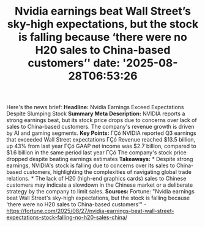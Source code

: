 ﻿---
title: "Nvidia earnings beat Wall Street’s sky-high expectations, but the stock is falling because ‘there were no H20 sales to China-based customers’'
date: '2025-08-28T06:53:26"
category: "Markets"
summary: ""
slug: "nvidia earnings beat wall streets skyhigh expectations but t"
source_urls:
  - "https://fortune.com/2025/08/27/nvidia-earnings-beat-wall-street-expectations-stock-falling-no-h20-sales-china/"
seo:
  title: "Nvidia earnings beat Wall Street’s sky-high expectations, but the stock is falling because ‘there were no H20 sales to China-based customers’ | Hash n Hedge'
  description: '"
  keywords: ["news", "markets", "brief"]
---
Here's the news brief:  **Headline:** Nvidia Earnings Exceed Expectations Despite Slumping Stock  **Summary Meta Description:** NVIDIA reports a strong earnings beat, but its stock price drops due to concerns over lack of sales to China-based customers. The company's revenue growth is driven by AI and gaming segments.  **Key Points:**  ΓÇó NVIDIA reported Q3 earnings that exceeded Wall Street expectations ΓÇó Revenue reached $13.5 billion, up 43% from last year ΓÇó GAAP net income was $2.7 billion, compared to $1.6 billion in the same period last year ΓÇó The company's stock price dropped despite beating earnings estimates  **Takeaways:**  * Despite strong earnings, NVIDIA's stock is falling due to concerns over its sales to China-based customers, highlighting the complexities of navigating global trade relations. * The lack of H20 (high-end graphics cards) sales to Chinese customers may indicate a slowdown in the Chinese market or a deliberate strategy by the company to limit sales.  **Sources:** Fortune: "Nvidia earnings beat Wall Street's sky-high expectations, but the stock is falling because 'there were no H20 sales to China-based customers'" - https://fortune.com/2025/08/27/nvidia-earnings-beat-wall-street-expectations-stock-falling-no-h20-sales-china/ 
